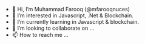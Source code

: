 - 👋 Hi, I’m Muhammad Farooq (@mfarooqnuces)
- 👀 I’m interested in Javascript, .Net & Blockchain.
- 🌱 I’m currently learning in Javascript & blockchain.
- 💞️ I’m looking to collaborate on ...
- 📫 How to reach me ...

<!---
mfarooqnuces/mfarooqnuces is a ✨ special ✨ repository because its `README.md` (this file) appears on your GitHub profile.
You can click the Preview link to take a look at your changes.
--->
